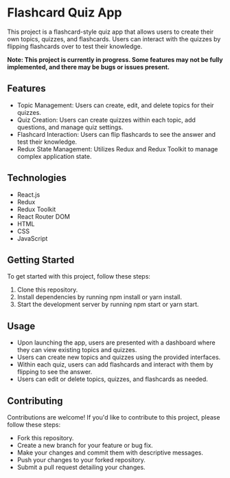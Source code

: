 # Flashcard Quiz App

This project is a flashcard-style quiz app that allows users to create their own topics, quizzes, and flashcards. Users can interact with the quizzes by flipping flashcards over to test their knowledge.

**Note: This project is currently in progress. Some features may not be fully implemented, and there may be bugs or issues present.**

## Features

- Topic Management: Users can create, edit, and delete topics for their quizzes.
- Quiz Creation: Users can create quizzes within each topic, add questions, and manage quiz settings.
- Flashcard Interaction: Users can flip flashcards to see the answer and test their knowledge.
- Redux State Management: Utilizes Redux and Redux Toolkit to manage complex application state.

## Technologies

- React.js
- Redux
- Redux Toolkit
- React Router DOM
- HTML
- CSS
- JavaScript

## Getting Started

To get started with this project, follow these steps:

1. Clone this repository.
2. Install dependencies by running npm install or yarn install.
3. Start the development server by running npm start or yarn start.


## Usage

- Upon launching the app, users are presented with a dashboard where they can view existing topics and quizzes.
- Users can create new topics and quizzes using the provided interfaces.
- Within each quiz, users can add flashcards and interact with them by flipping to see the answer.
- Users can edit or delete topics, quizzes, and flashcards as needed.


## Contributing

Contributions are welcome! If you'd like to contribute to this project, please follow these steps:

- Fork this repository.
- Create a new branch for your feature or bug fix.
- Make your changes and commit them with descriptive messages.
- Push your changes to your forked repository.
- Submit a pull request detailing your changes.